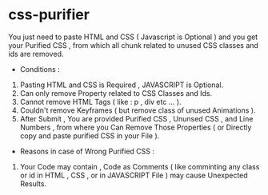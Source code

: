 # css-purifier

You just need to paste HTML and CSS ( Javascript is Optional ) and you get your Purified CSS , from which all chunk related to unused CSS classes and ids are removed.

* Conditions :
1) Pasting HTML and CSS is Required , JAVASCRIPT is Optional.
2) Can only remove Property related to CSS Classes and Ids.
3) Cannot remove HTML Tags ( like : p , div etc ... ).
4) Couldn't remove Keyframes ( but remove class of unused Animations ).
5) After Submit , You are provided Purified CSS , Ununsed CSS , and Line Numbers , from where you Can Remove Those Properties ( or Directly copy and paste purified CSS in your File ).

* Reasons in case of Wrong Purified CSS :
1) Your Code may contain , Code as Comments ( like comminting any class or id in HTML , CSS , or in JAVASCRIPT File ) may cause Unexpected Results.
